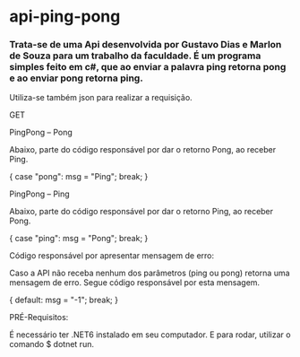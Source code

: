 # api-ping-pong

### Trata-se de uma Api desenvolvida por Gustavo Dias e Marlon de Souza para um trabalho da faculdade. É um programa simples feito em c#, que ao enviar a palavra ping retorna pong e ao enviar pong retorna ping. 

Utiliza-se também json para realizar a requisição. 

GET

PingPong – Pong

Abaixo, parte do código responsável por dar o retorno Pong, ao receber Ping.

{
            case "pong": msg = "Ping"; break;
}


PingPong – Ping

Abaixo, parte do código responsável por dar o retorno Ping, ao receber Pong.


{
case "ping": msg = "Pong"; break;
}



Código responsável por apresentar mensagem de erro:

Caso a API não receba nenhum dos parâmetros (ping ou pong) retorna uma mensagem de erro. Segue código responsável por esta mensagem. 

{
default: msg = "-1"; break;
}





PRÉ-Requisitos:

É necessário ter .NET6 instalado em seu computador.
E para rodar, utilizar o comando $ dotnet run.

